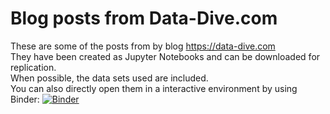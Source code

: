 # Blog posts from Data-Dive.com

These are some of the posts from by blog  https://data-dive.com  
They have been created as Jupyter Notebooks and can be downloaded for replication.  
When possible, the data sets used are included.  
You can also directly open them in a interactive environment by using Binder:
[![Binder](https://mybinder.org/badge_logo.svg)](https://mybinder.org/v2/gh/mc51/blog_posts/master)
